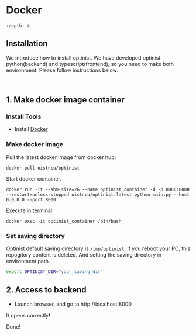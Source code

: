 Docker
=================

```{contents}
:depth: 4
```

## Installation

We introduce how to install optinist.
We have developed optinist python(backend) and typescript(frontend), so you need to make both environment.
Please follow instructions below.

<br />

## 1. Make docker image container

### Install Tools

- Install [Docker](https://www.docker.com/products/docker-desktop/)

### Make docker image

Pull the latest docker image from docker hub.
```
docker pull oistncu/optinist
```
Start docker container.
```
docker run -it --shm-size=2G --name optinist_container -d -p 8000:8000 --restart=unless-stopped oistncu/optinist:latest python main.py --host 0.0.0.0 --port 8000
```

Execute in terminal
```
docker exec -it optinist_container /bin/bash
```

### Set saving directory

Optinist default saving directory is `/tmp/optinist`. If you reboot your PC, this repogitory content is deleted. And setting the saving directory in environment path.
```bash
export OPTINIST_DIR="your_saving_dir"
```

## 2. Access to backend

- Launch browser, and go to http://localhost:8000

It opens correctly!

Done!
